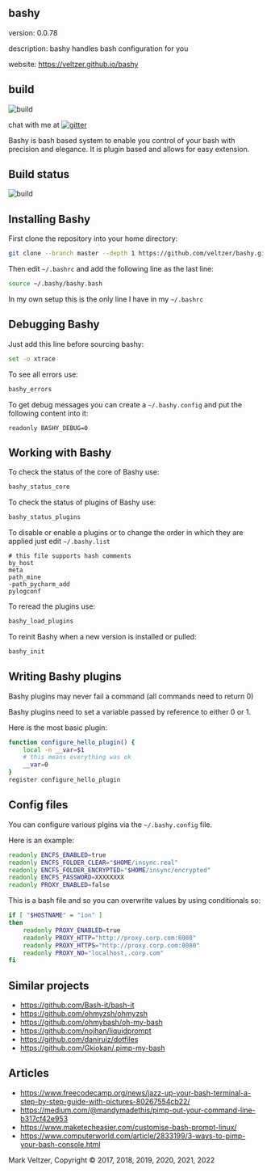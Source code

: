 ## bashy

version: 0.0.78

description: bashy handles bash configuration for you

website: https://veltzer.github.io/bashy

## build

![build](https://github.com/veltzer/bashy/workflows/build/badge.svg)

chat with me at [![gitter](https://badges.gitter.im/Join%20Chat.svg)](https://gitter.im/veltzer/mark.veltzer)

Bashy is bash based system to enable you control of your bash with precision and elegance.
It is plugin based and allows for easy extension.

## Build status

![build](https://github.com/veltzer/bashy/workflows/build/badge.svg)

## Installing Bashy

First clone the repository into your home directory:

```bash
git clone --branch master --depth 1 https://github.com/veltzer/bashy.git ~/.bashy && rm -rf ~/.bashy/.git
```

Then edit `~/.bashrc` and add the following line as the last line:

```bash
source ~/.bashy/bashy.bash
```

In my own setup this is the only line I have in my `~/.bashrc`

## Debugging Bashy

Just add this line before sourcing bashy:
```bash
set -o xtrace
```

To see all errors use:
```bash
bashy_errors
```

To get debug messages you can create a `~/.bashy.config` and put the following content into it:

```
readonly BASHY_DEBUG=0
```

## Working with Bashy

To check the status of the core of Bashy use:

```bash
bashy_status_core
```

To check the status of plugins of Bashy use:

```bash
bashy_status_plugins
```

To disable or enable a plugins or to change the order in which
they are applied just edit `~/.bashy.list`

```
# this file supports hash comments
by_host
meta
path_mine
-path_pycharm_add
pylogconf
```

To reread the plugins use:

```bash
bashy_load_plugins
```

To reinit Bashy when a new version is installed or pulled:

```bash
bashy_init
```

## Writing Bashy plugins

Bashy plugins may never fail a command (all commands need to return 0)

Bashy plugins need to set a variable passed by reference to either 0 or 1.

Here is the most basic plugin:

```bash
function configure_hello_plugin() {
	local -n __var=$1
	# this means everything was ok
	__var=0
}
register configure_hello_plugin
```

## Config files

You can configure various plgins via the `~/.bashy.config` file.

Here is an example:
```bash
readonly ENCFS_ENABLED=true
readonly ENCFS_FOLDER_CLEAR="$HOME/insync.real"
readonly ENCFS_FOLDER_ENCRYPTED="$HOME/insync/encrypted"
readonly ENCFS_PASSWORD=XXXXXXXX
readonly PROXY_ENABLED=false
```

This is a bash file and so you can overwrite values by using conditionals so:
```bash
if [ "$HOSTNAME" = "ion" ]
then
	readonly PROXY_ENABLED=true
	readonly PROXY_HTTP="http://proxy.corp.com:8080"
	readonly PROXY_HTTPS="http://proxy.corp.com:8080"
	readonly PROXY_NO="localhost,.corp.com"
fi
```

## Similar projects

* https://github.com/Bash-it/bash-it
* https://github.com/ohmyzsh/ohmyzsh
* https://github.com/ohmybash/oh-my-bash
* https://github.com/nojhan/liquidprompt
* https://github.com/daniruiz/dotfiles
* https://github.com/Gkiokan/.pimp-my-bash

## Articles

* https://www.freecodecamp.org/news/jazz-up-your-bash-terminal-a-step-by-step-guide-with-pictures-80267554cb22/
* https://medium.com/@mandymadethis/pimp-out-your-command-line-b317cf42e953
* https://www.maketecheasier.com/customise-bash-prompt-linux/
* https://www.computerworld.com/article/2833199/3-ways-to-pimp-your-bash-console.html

Mark Veltzer, Copyright © 2017, 2018, 2019, 2020, 2021, 2022
